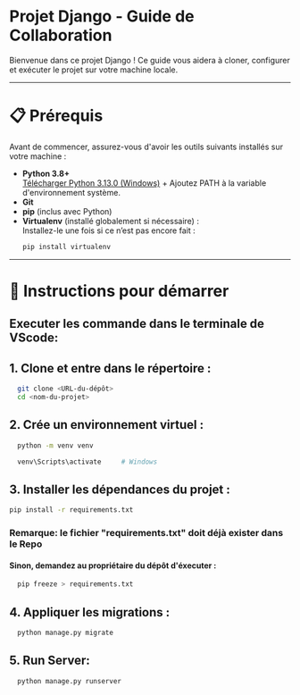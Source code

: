 # Projet Django - Guide de Collaboration

Bienvenue dans ce projet Django ! Ce guide vous aidera à cloner, configurer et exécuter le projet sur votre machine locale.

---

# 📋 Prérequis

Avant de commencer, assurez-vous d'avoir les outils suivants installés sur votre machine :

- **Python 3.8+**  
  [Télécharger Python 3.13.0 (Windows)](https://www.python.org/ftp/python/3.13.0/python-3.13.0-amd64.exe) + Ajoutez PATH à la variable d'environnement système.
- **Git**
- **pip** (inclus avec Python)
- **Virtualenv** (installé globalement si nécessaire) :  
  Installez-le une fois si ce n’est pas encore fait :  
  ```bash
  pip install virtualenv
  
---

# 🚀 Instructions pour démarrer
 ## Executer les commande dans le terminale de VScode:

## 1. Clone et entre dans le répertoire :
```bash
  git clone <URL-du-dépôt>
  cd <nom-du-projet>
```

## 2. Crée un environnement virtuel :
```bash
  python -m venv venv
```
```bash
  venv\Scripts\activate     # Windows
```
## 3. Installer les dépendances du projet :
```bash
pip install -r requirements.txt
```
  ### Remarque: le fichier "requirements.txt" doit déjà exister dans le Repo
   #### Sinon, demandez au propriétaire du dépôt d'éxecuter :
  ```bash
    pip freeze > requirements.txt
  ```

## 4. Appliquer les migrations :
```bash
  python manage.py migrate
```

## 5. Run Server:
```bash
  python manage.py runserver
```

